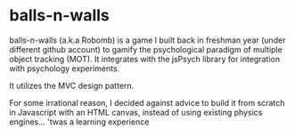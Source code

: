 # balls-n-walls
balls-n-walls (a.k.a Robomb) is a game I built back in freshman year (under different github account) to gamify the psychological paradigm of multiple object tracking (MOT). It integrates with the jsPsych library for integration with psychology experiments.

It utilizes the MVC design pattern. 

For some irrational reason, I decided against advice to build it from scratch in Javascript with an HTML canvas, instead of using existing physics engines... 'twas a learning experience

